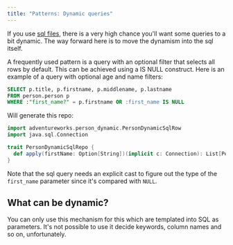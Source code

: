 ```yaml
---
title: "Patterns: Dynamic queries"
---
```


If you use [sql files](what-is/sql-is-king.md), there is a very high chance you'll want some queries to
a bit dynamic. The way forward here is to move the dynamism into the sql itself. 

A frequently used pattern is a query with an optional filter that selects all rows by default. This can be achieved using a IS NULL construct. 
Here is an example of a query with optional age and name filters:

```sql
SELECT p.title, p.firstname, p.middlename, p.lastname
FROM person.person p
WHERE :"first_name?" = p.firstname OR :first_name IS NULL 
```

Will generate this repo:
```scala mdoc
import adventureworks.person_dynamic.PersonDynamicSqlRow
import java.sql.Connection

trait PersonDynamicSqlRepo {
  def apply(firstName: Option[String])(implicit c: Connection): List[PersonDynamicSqlRow]
}
```

Note that the sql query needs an explicit cast to figure out the type of the `first_name` parameter since it's compared with `NULL`.

## What can be dynamic?
You can only use this mechanism for this which are templated into SQL as parameters. 
It's not possible to use it decide keywords, column names and so on, unfortunately.
